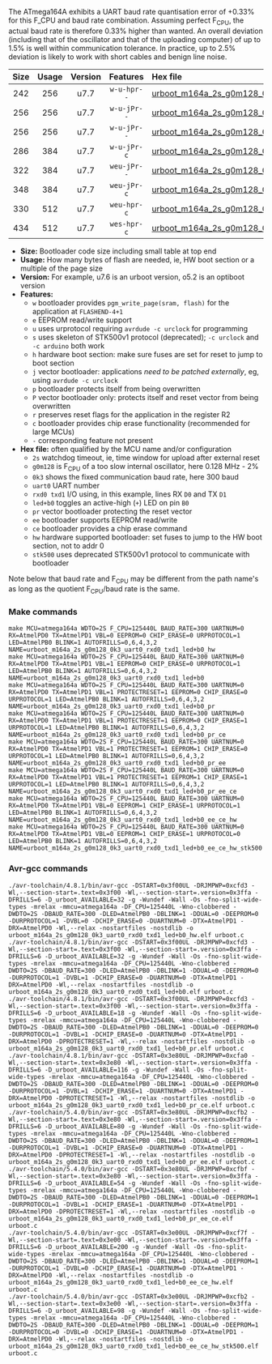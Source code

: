The ATmega164A exhibits a UART baud rate quantisation error of +0.33% for this F_CPU and baud rate combination. Assuming perfect F<sub>CPU</sub>, the actual baud rate is therefore 0.33% higher than wanted. An overall deviation (including that of the oscillator and that of the uploading computer) of up to 1.5% is well within communication tolerance. In practice, up to 2.5% deviation is likely to work with short cables and benign line noise.

|Size|Usage|Version|Features|Hex file|
|:-:|:-:|:-:|:-:|:--|
|242|256|u7.7|`w-u-hpr--`|[urboot_m164a_2s_g0m128_0k3_uart0_rxd0_txd1_led+b0_hw.hex](https://raw.githubusercontent.com/stefanrueger/urboot.hex/main/mcus/atmega164a/watchdog_2_s/internal_oscillator-2%/+0m128000_hz/+++0k3_baud/uart0_rxd0_txd1/led+b0/urboot_m164a_2s_g0m128_0k3_uart0_rxd0_txd1_led+b0_hw.hex)|
|256|256|u7.7|`w-u-jPr--`|[urboot_m164a_2s_g0m128_0k3_uart0_rxd0_txd1_led+b0.hex](https://raw.githubusercontent.com/stefanrueger/urboot.hex/main/mcus/atmega164a/watchdog_2_s/internal_oscillator-2%/+0m128000_hz/+++0k3_baud/uart0_rxd0_txd1/led+b0/urboot_m164a_2s_g0m128_0k3_uart0_rxd0_txd1_led+b0.hex)|
|256|256|u7.7|`w-u-jPr--`|[urboot_m164a_2s_g0m128_0k3_uart0_rxd0_txd1_led+b0_pr.hex](https://raw.githubusercontent.com/stefanrueger/urboot.hex/main/mcus/atmega164a/watchdog_2_s/internal_oscillator-2%/+0m128000_hz/+++0k3_baud/uart0_rxd0_txd1/led+b0/urboot_m164a_2s_g0m128_0k3_uart0_rxd0_txd1_led+b0_pr.hex)|
|286|384|u7.7|`w-u-jPr-c`|[urboot_m164a_2s_g0m128_0k3_uart0_rxd0_txd1_led+b0_pr_ce.hex](https://raw.githubusercontent.com/stefanrueger/urboot.hex/main/mcus/atmega164a/watchdog_2_s/internal_oscillator-2%/+0m128000_hz/+++0k3_baud/uart0_rxd0_txd1/led+b0/urboot_m164a_2s_g0m128_0k3_uart0_rxd0_txd1_led+b0_pr_ce.hex)|
|322|384|u7.7|`weu-jPr--`|[urboot_m164a_2s_g0m128_0k3_uart0_rxd0_txd1_led+b0_pr_ee.hex](https://raw.githubusercontent.com/stefanrueger/urboot.hex/main/mcus/atmega164a/watchdog_2_s/internal_oscillator-2%/+0m128000_hz/+++0k3_baud/uart0_rxd0_txd1/led+b0/urboot_m164a_2s_g0m128_0k3_uart0_rxd0_txd1_led+b0_pr_ee.hex)|
|348|384|u7.7|`weu-jPr-c`|[urboot_m164a_2s_g0m128_0k3_uart0_rxd0_txd1_led+b0_pr_ee_ce.hex](https://raw.githubusercontent.com/stefanrueger/urboot.hex/main/mcus/atmega164a/watchdog_2_s/internal_oscillator-2%/+0m128000_hz/+++0k3_baud/uart0_rxd0_txd1/led+b0/urboot_m164a_2s_g0m128_0k3_uart0_rxd0_txd1_led+b0_pr_ee_ce.hex)|
|330|512|u7.7|`weu-hpr-c`|[urboot_m164a_2s_g0m128_0k3_uart0_rxd0_txd1_led+b0_ee_ce_hw.hex](https://raw.githubusercontent.com/stefanrueger/urboot.hex/main/mcus/atmega164a/watchdog_2_s/internal_oscillator-2%/+0m128000_hz/+++0k3_baud/uart0_rxd0_txd1/led+b0/urboot_m164a_2s_g0m128_0k3_uart0_rxd0_txd1_led+b0_ee_ce_hw.hex)|
|434|512|u7.7|`wes-hpr-c`|[urboot_m164a_2s_g0m128_0k3_uart0_rxd0_txd1_led+b0_ee_ce_hw_stk500.hex](https://raw.githubusercontent.com/stefanrueger/urboot.hex/main/mcus/atmega164a/watchdog_2_s/internal_oscillator-2%/+0m128000_hz/+++0k3_baud/uart0_rxd0_txd1/led+b0/urboot_m164a_2s_g0m128_0k3_uart0_rxd0_txd1_led+b0_ee_ce_hw_stk500.hex)|

- **Size:** Bootloader code size including small table at top end
- **Usage:** How many bytes of flash are needed, ie, HW boot section or a multiple of the page size
- **Version:** For example, u7.6 is an urboot version, o5.2 is an optiboot version
- **Features:**
  + `w` bootloader provides `pgm_write_page(sram, flash)` for the application at `FLASHEND-4+1`
  + `e` EEPROM read/write support
  + `u` uses urprotocol requiring `avrdude -c urclock` for programming
  + `s` uses skeleton of STK500v1 protocol (deprecated); `-c urclock` and `-c arduino` both work
  + `h` hardware boot section: make sure fuses are set for reset to jump to boot section
  + `j` vector bootloader: applications *need to be patched externally*, eg, using `avrdude -c urclock`
  + `p` bootloader protects itself from being overwritten
  + `P` vector bootloader only: protects itself and reset vector from being overwritten
  + `r` preserves reset flags for the application in the register R2
  + `c` bootloader provides chip erase functionality (recommended for large MCUs)
  + `-` corresponding feature not present
- **Hex file:** often qualified by the MCU name and/or configuration
  + `2s` watchdog timeout, ie, time window for upload after external reset
  + `g0m128` is F<sub>CPU</sub> of a too slow internal oscillator, here 0.128 MHz - 2%
  + `0k3` shows the fixed communication baud rate, here 300 baud
  + `uart0` UART number
  + `rxd0 txd1` I/O using, in this example, lines RX `D0` and TX `D1`
  + `led+b0` toggles an active-high (`+`) LED on pin `B0`
  + `pr` vector bootloader protecting the reset vector
  + `ee` bootloader supports EEPROM read/write
  + `ce` bootloader provides a chip erase command
  + `hw` hardware supported bootloader: set fuses to jump to the HW boot section, not to addr 0
  + `stk500` uses deprecated STK500v1 protocol to communicate with bootloader


Note below that baud rate and F<sub>CPU</sub> may be different from the path name's as long as the quotient F<sub>CPU</sub>/baud rate is the same.

### Make commands
```
make MCU=atmega164a WDTO=2S F_CPU=125440L BAUD_RATE=300 UARTNUM=0 RX=AtmelPD0 TX=AtmelPD1 VBL=0 EEPROM=0 CHIP_ERASE=0 URPROTOCOL=1 LED=AtmelPB0 BLINK=1 AUTOFRILLS=0,6,4,3,2 NAME=urboot_m164a_2s_g0m128_0k3_uart0_rxd0_txd1_led+b0_hw
make MCU=atmega164a WDTO=2S F_CPU=125440L BAUD_RATE=300 UARTNUM=0 RX=AtmelPD0 TX=AtmelPD1 VBL=1 EEPROM=0 CHIP_ERASE=0 URPROTOCOL=1 LED=AtmelPB0 BLINK=1 AUTOFRILLS=0,6,4,3,2 NAME=urboot_m164a_2s_g0m128_0k3_uart0_rxd0_txd1_led+b0
make MCU=atmega164a WDTO=2S F_CPU=125440L BAUD_RATE=300 UARTNUM=0 RX=AtmelPD0 TX=AtmelPD1 VBL=1 PROTECTRESET=1 EEPROM=0 CHIP_ERASE=0 URPROTOCOL=1 LED=AtmelPB0 BLINK=1 AUTOFRILLS=0,6,4,3,2 NAME=urboot_m164a_2s_g0m128_0k3_uart0_rxd0_txd1_led+b0_pr
make MCU=atmega164a WDTO=2S F_CPU=125440L BAUD_RATE=300 UARTNUM=0 RX=AtmelPD0 TX=AtmelPD1 VBL=1 PROTECTRESET=1 EEPROM=0 CHIP_ERASE=1 URPROTOCOL=1 LED=AtmelPB0 BLINK=1 AUTOFRILLS=0,6,4,3,2 NAME=urboot_m164a_2s_g0m128_0k3_uart0_rxd0_txd1_led+b0_pr_ce
make MCU=atmega164a WDTO=2S F_CPU=125440L BAUD_RATE=300 UARTNUM=0 RX=AtmelPD0 TX=AtmelPD1 VBL=1 PROTECTRESET=1 EEPROM=1 CHIP_ERASE=0 URPROTOCOL=1 LED=AtmelPB0 BLINK=1 AUTOFRILLS=0,6,4,3,2 NAME=urboot_m164a_2s_g0m128_0k3_uart0_rxd0_txd1_led+b0_pr_ee
make MCU=atmega164a WDTO=2S F_CPU=125440L BAUD_RATE=300 UARTNUM=0 RX=AtmelPD0 TX=AtmelPD1 VBL=1 PROTECTRESET=1 EEPROM=1 CHIP_ERASE=1 URPROTOCOL=1 LED=AtmelPB0 BLINK=1 AUTOFRILLS=0,6,4,3,2 NAME=urboot_m164a_2s_g0m128_0k3_uart0_rxd0_txd1_led+b0_pr_ee_ce
make MCU=atmega164a WDTO=2S F_CPU=125440L BAUD_RATE=300 UARTNUM=0 RX=AtmelPD0 TX=AtmelPD1 VBL=0 EEPROM=1 CHIP_ERASE=1 URPROTOCOL=1 LED=AtmelPB0 BLINK=1 AUTOFRILLS=0,6,4,3,2 NAME=urboot_m164a_2s_g0m128_0k3_uart0_rxd0_txd1_led+b0_ee_ce_hw
make MCU=atmega164a WDTO=2S F_CPU=125440L BAUD_RATE=300 UARTNUM=0 RX=AtmelPD0 TX=AtmelPD1 VBL=0 EEPROM=1 CHIP_ERASE=1 URPROTOCOL=0 LED=AtmelPB0 BLINK=1 AUTOFRILLS=0,6,4,3,2 NAME=urboot_m164a_2s_g0m128_0k3_uart0_rxd0_txd1_led+b0_ee_ce_hw_stk500
```

### Avr-gcc commands
```
./avr-toolchain/4.8.1/bin/avr-gcc -DSTART=0x3f00UL -DRJMPWP=0xcfd3 -Wl,--section-start=.text=0x3f00 -Wl,--section-start=.version=0x3ffa -DFRILLS=6 -D_urboot_AVAILABLE=32 -g -Wundef -Wall -Os -fno-split-wide-types -mrelax -mmcu=atmega164a -DF_CPU=125440L -Wno-clobbered -DWDTO=2S -DBAUD_RATE=300 -DLED=AtmelPB0 -DBLINK=1 -DDUAL=0 -DEEPROM=0 -DURPROTOCOL=1 -DVBL=0 -DCHIP_ERASE=0 -DUARTNUM=0 -DTX=AtmelPD1 -DRX=AtmelPD0 -Wl,--relax -nostartfiles -nostdlib -o urboot_m164a_2s_g0m128_0k3_uart0_rxd0_txd1_led+b0_hw.elf urboot.c
./avr-toolchain/4.8.1/bin/avr-gcc -DSTART=0x3f00UL -DRJMPWP=0xcfd3 -Wl,--section-start=.text=0x3f00 -Wl,--section-start=.version=0x3ffa -DFRILLS=6 -D_urboot_AVAILABLE=32 -g -Wundef -Wall -Os -fno-split-wide-types -mrelax -mmcu=atmega164a -DF_CPU=125440L -Wno-clobbered -DWDTO=2S -DBAUD_RATE=300 -DLED=AtmelPB0 -DBLINK=1 -DDUAL=0 -DEEPROM=0 -DURPROTOCOL=1 -DVBL=1 -DCHIP_ERASE=0 -DUARTNUM=0 -DTX=AtmelPD1 -DRX=AtmelPD0 -Wl,--relax -nostartfiles -nostdlib -o urboot_m164a_2s_g0m128_0k3_uart0_rxd0_txd1_led+b0.elf urboot.c
./avr-toolchain/4.8.1/bin/avr-gcc -DSTART=0x3f00UL -DRJMPWP=0xcfd3 -Wl,--section-start=.text=0x3f00 -Wl,--section-start=.version=0x3ffa -DFRILLS=6 -D_urboot_AVAILABLE=18 -g -Wundef -Wall -Os -fno-split-wide-types -mrelax -mmcu=atmega164a -DF_CPU=125440L -Wno-clobbered -DWDTO=2S -DBAUD_RATE=300 -DLED=AtmelPB0 -DBLINK=1 -DDUAL=0 -DEEPROM=0 -DURPROTOCOL=1 -DVBL=1 -DCHIP_ERASE=0 -DUARTNUM=0 -DTX=AtmelPD1 -DRX=AtmelPD0 -DPROTECTRESET=1 -Wl,--relax -nostartfiles -nostdlib -o urboot_m164a_2s_g0m128_0k3_uart0_rxd0_txd1_led+b0_pr.elf urboot.c
./avr-toolchain/4.8.1/bin/avr-gcc -DSTART=0x3e80UL -DRJMPWP=0xcfa0 -Wl,--section-start=.text=0x3e80 -Wl,--section-start=.version=0x3ffa -DFRILLS=6 -D_urboot_AVAILABLE=116 -g -Wundef -Wall -Os -fno-split-wide-types -mrelax -mmcu=atmega164a -DF_CPU=125440L -Wno-clobbered -DWDTO=2S -DBAUD_RATE=300 -DLED=AtmelPB0 -DBLINK=1 -DDUAL=0 -DEEPROM=0 -DURPROTOCOL=1 -DVBL=1 -DCHIP_ERASE=1 -DUARTNUM=0 -DTX=AtmelPD1 -DRX=AtmelPD0 -DPROTECTRESET=1 -Wl,--relax -nostartfiles -nostdlib -o urboot_m164a_2s_g0m128_0k3_uart0_rxd0_txd1_led+b0_pr_ce.elf urboot.c
./avr-toolchain/5.4.0/bin/avr-gcc -DSTART=0x3e80UL -DRJMPWP=0xcfb2 -Wl,--section-start=.text=0x3e80 -Wl,--section-start=.version=0x3ffa -DFRILLS=6 -D_urboot_AVAILABLE=80 -g -Wundef -Wall -Os -fno-split-wide-types -mrelax -mmcu=atmega164a -DF_CPU=125440L -Wno-clobbered -DWDTO=2S -DBAUD_RATE=300 -DLED=AtmelPB0 -DBLINK=1 -DDUAL=0 -DEEPROM=1 -DURPROTOCOL=1 -DVBL=1 -DCHIP_ERASE=0 -DUARTNUM=0 -DTX=AtmelPD1 -DRX=AtmelPD0 -DPROTECTRESET=1 -Wl,--relax -nostartfiles -nostdlib -o urboot_m164a_2s_g0m128_0k3_uart0_rxd0_txd1_led+b0_pr_ee.elf urboot.c
./avr-toolchain/5.4.0/bin/avr-gcc -DSTART=0x3e80UL -DRJMPWP=0xcfbf -Wl,--section-start=.text=0x3e80 -Wl,--section-start=.version=0x3ffa -DFRILLS=6 -D_urboot_AVAILABLE=54 -g -Wundef -Wall -Os -fno-split-wide-types -mrelax -mmcu=atmega164a -DF_CPU=125440L -Wno-clobbered -DWDTO=2S -DBAUD_RATE=300 -DLED=AtmelPB0 -DBLINK=1 -DDUAL=0 -DEEPROM=1 -DURPROTOCOL=1 -DVBL=1 -DCHIP_ERASE=1 -DUARTNUM=0 -DTX=AtmelPD1 -DRX=AtmelPD0 -DPROTECTRESET=1 -Wl,--relax -nostartfiles -nostdlib -o urboot_m164a_2s_g0m128_0k3_uart0_rxd0_txd1_led+b0_pr_ee_ce.elf urboot.c
./avr-toolchain/5.4.0/bin/avr-gcc -DSTART=0x3e00UL -DRJMPWP=0xcf7f -Wl,--section-start=.text=0x3e00 -Wl,--section-start=.version=0x3ffa -DFRILLS=6 -D_urboot_AVAILABLE=200 -g -Wundef -Wall -Os -fno-split-wide-types -mrelax -mmcu=atmega164a -DF_CPU=125440L -Wno-clobbered -DWDTO=2S -DBAUD_RATE=300 -DLED=AtmelPB0 -DBLINK=1 -DDUAL=0 -DEEPROM=1 -DURPROTOCOL=1 -DVBL=0 -DCHIP_ERASE=1 -DUARTNUM=0 -DTX=AtmelPD1 -DRX=AtmelPD0 -Wl,--relax -nostartfiles -nostdlib -o urboot_m164a_2s_g0m128_0k3_uart0_rxd0_txd1_led+b0_ee_ce_hw.elf urboot.c
./avr-toolchain/5.4.0/bin/avr-gcc -DSTART=0x3e00UL -DRJMPWP=0xcfb2 -Wl,--section-start=.text=0x3e00 -Wl,--section-start=.version=0x3ffa -DFRILLS=6 -D_urboot_AVAILABLE=98 -g -Wundef -Wall -Os -fno-split-wide-types -mrelax -mmcu=atmega164a -DF_CPU=125440L -Wno-clobbered -DWDTO=2S -DBAUD_RATE=300 -DLED=AtmelPB0 -DBLINK=1 -DDUAL=0 -DEEPROM=1 -DURPROTOCOL=0 -DVBL=0 -DCHIP_ERASE=1 -DUARTNUM=0 -DTX=AtmelPD1 -DRX=AtmelPD0 -Wl,--relax -nostartfiles -nostdlib -o urboot_m164a_2s_g0m128_0k3_uart0_rxd0_txd1_led+b0_ee_ce_hw_stk500.elf urboot.c
```


